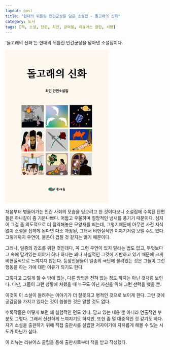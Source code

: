 ```yaml
---
layout: post
title: "현대의 뒤틀린 인간군상을 담은 소설집 - 돌고래의 신화"
category: 도서
tags: [책, 소설, 단편, 최인, 글여울, 리뷰어스 클럽, 서평]
---
```


'돌고래의 신화'는
현대의 뒤틀린 인간군상을 담아낸 소설집이다.

![표지](/images/myth-of-dolphin-book-h480.jpg)

처음부터 병들어가는 인간 사회의 모습을 담으려고 한 것이다보니
소설집에 수록된 단편들은 하나같이 좀 기분나쁘다.
어둡고 우울하며 절망적인 냄새를 풍기기 때문이다.
심지어 그걸 좀 의도적으로 더 집약해놓은 모양새를 띄는데,
그렇기때문에 아무런 사전 지식 없이 소설을 접하게 된다면
다소 과장된, 그래서 비현실적인 이야기처럼 보일 수도 있다.
그렇게까지 우연이, 불운이 겹칠 것 같지는 않기 때문이다.

그러나, 일종의 강조를 위한 것인데다,
꼭 그런 우연이 있지 말라는 법도 없고,
무엇보다 그 속에 담겨있는 이야기 하나 하나는
꽤나 사실적인 그것에 기반하고 있기 때문에 크게 비현실적으로 느껴지지 않는다.
등장인물들이 일종의 극단에 몰려있는 것은 그들이 그런 행동을 하는 가에 대한 이유가 되기도 한다.

그렇다고 그렇게 할 수 밖에 없는,
다른 방법은 전혀 없는 정도 까지는 아닌 것처럼 보인다.
다만, 그들이 그런 상황에 처했을 때
누구도 아닌 자신을 위해 그런 선택을 했을 뿐.

이것이 이 소설이 들려주는 이야기가 더 잘못되고 병적인 것으로 보이게 한다.
그런 것에 공감점을 가지고 있다는 것이 씁쓸한 것은 말할 것도 없다.

수록작들은 어떻게 보면 꽤 실험적인 면도 있다.
담고 있는 내용 뿐 아니라 연출적인 부분도 그렇다.
그래서 신선하게 느껴지기도 하지만, 또한 좀 덜 대중적인 것 같기도 하다.
자기 소설을 출판하기 위해 직접 출판사를 설립한 저자이기에
자유롭게 해볼 수 있는 시도가 아닌가 싶다.



<div class="im im-info">
이 리뷰는 리뷰어스 클럽을 통해 출판사로부터 책을 받고 작성했다.
</div>

